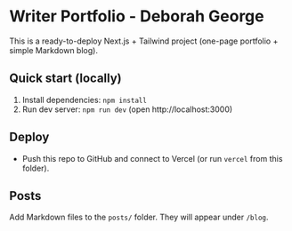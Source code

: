 
# Writer Portfolio - Deborah George

This is a ready-to-deploy Next.js + Tailwind project (one-page portfolio + simple Markdown blog).

## Quick start (locally)
1. Install dependencies: `npm install`
2. Run dev server: `npm run dev` (open http://localhost:3000)

## Deploy
- Push this repo to GitHub and connect to Vercel (or run `vercel` from this folder).

## Posts
Add Markdown files to the `posts/` folder. They will appear under `/blog`.
